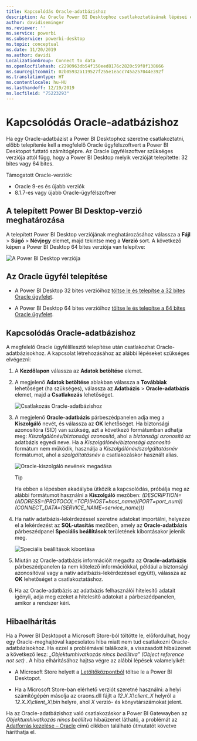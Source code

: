 ```yaml
---
title: Kapcsolódás Oracle-adatbázishoz
description: Az Oracle Power BI Desktophoz csatlakoztatásának lépései és az ahhoz szükséges letöltések
author: davidiseminger
ms.reviewer: ''
ms.service: powerbi
ms.subservice: powerbi-desktop
ms.topic: conceptual
ms.date: 11/20/2019
ms.author: davidi
LocalizationGroup: Connect to data
ms.openlocfilehash: c2290963db54f150eed8176c2820c59f8f138666
ms.sourcegitcommit: 02b05932a119527f255e1eacc745a257044e392f
ms.translationtype: HT
ms.contentlocale: hu-HU
ms.lasthandoff: 12/19/2019
ms.locfileid: "75223293"
---
```

# <a name="connect-to-an-oracle-database"></a>Kapcsolódás Oracle-adatbázishoz
Ha egy Oracle-adatbázist a Power BI Desktophoz szeretne csatlakoztatni, előbb telepítenie kell a megfelelő Oracle ügyfélszoftvert a Power BI Desktopot futtató számítógépre. Az Oracle ügyfélszoftver szükséges verziója attól függ, hogy a Power BI Desktop melyik verzióját telepítette: 32 bites vagy 64 bites.

Támogatott Oracle-verziók: 
- Oracle 9-es és újabb verziók
- 8\.1.7-es vagy újabb Oracle-ügyfélszoftver

## <a name="determining-which-version-of-power-bi-desktop-is-installed"></a>A telepített Power BI Desktop-verzió meghatározása
A telepített Power BI Desktop verziójának meghatározásához válassza a **Fájl** > **Súgó** > **Névjegy** elemet, majd tekintse meg a **Verzió** sort. A következő képen a Power BI Desktop 64 bites verziója van telepítve:

![A Power BI Desktop verziója](media/desktop-connect-oracle-database/connect-oracle-database_1.png)

## <a name="installing-the-oracle-client"></a>Az Oracle ügyfél telepítése
- A Power BI Desktop 32 bites verzióihoz [töltse le és telepítse a 32 bites Oracle ügyfelet](https://www.oracle.com/technetwork/topics/dotnet/utilsoft-086879.html).

- A Power BI Desktop 64 bites verzióihoz [töltse le és telepítse a 64 bites Oracle ügyfelet](https://www.oracle.com/technetwork/database/windows/downloads/index-090165.html).

## <a name="connect-to-an-oracle-database"></a>Kapcsolódás Oracle-adatbázishoz
A megfelelő Oracle ügyfélillesztő telepítése után csatlakozhat Oracle-adatbázisokhoz. A kapcsolat létrehozásához az alábbi lépéseket szükséges elvégezni:

1. A **Kezdőlapon** válassza az **Adatok betöltése** elemet. 

2. A megjelenő **Adatok betöltése** ablakban válassza a **Továbbiak** lehetőséget (ha szükséges), válassza az **Adatbázis** > **Oracle-adatbázis** elemet, majd a **Csatlakozás** lehetőséget.
   
   ![Csatlakozás Oracle-adatbázishoz](media/desktop-connect-oracle-database/connect-oracle-database_2.png)
2. A megjelenő **Oracle-adatbázis** párbeszédpanelen adja meg a **Kiszolgáló** nevét, és válassza az **OK** lehetőséget. Ha biztonsági azonosítóra (SID) van szükség, azt a következő formátumban adhatja meg: *Kiszolgálónév/biztonsági azonosító*, ahol a *biztonsági azonosító* az adatbázis egyedi neve. Ha a *Kiszolgálónév/biztonsági azonosító* formátum nem működik, használja a *Kiszolgálónév/szolgáltatásnév* formátumot, ahol a *szolgáltatásnév* a csatlakozáskor használt alias.


   ![Oracle-kiszolgáló nevének megadása](media/desktop-connect-oracle-database/connect-oracle-database_3.png)

   > [!TIP]
   > Ha ebben a lépésben akadályba ütközik a kapcsolódás, próbálja meg az alábbi formátumot használni a **Kiszolgáló** mezőben: *(DESCRIPTION=(ADDRESS=(PROTOCOL=TCP)(HOST=host_name)(PORT=port_num))(CONNECT_DATA=(SERVICE_NAME=service_name)))*
   
3. Ha natív adatbázis-lekérdezéssel szeretne adatokat importálni, helyezze el a lekérdezést az **SQL-utasítás** mezőben, amely az **Oracle-adatbázis** párbeszédpanel **Speciális beállítások** területének kibontásakor jelenik meg.
   
   ![Speciális beállítások kibontása](media/desktop-connect-oracle-database/connect-oracle-database_4.png)
4. Miután az Oracle-adatbázis információit megadta az **Oracle-adatbázis** párbeszédpanelen (a nem kötelező információkkal, például a biztonsági azonosítóval vagy a natív adatbázis-lekérdezéssel együtt), válassza az **OK** lehetőséget a csatlakoztatáshoz.
5. Ha az Oracle-adatbázis az adatbázis felhasználói hitelesítő adatait igényli, adja meg ezeket a hitelesítő adatokat a párbeszédpanelen, amikor a rendszer kéri.


## <a name="troubleshooting"></a>Hibaelhárítás

Ha a Power BI Desktopot a Microsoft Store-ból töltötte le, előfordulhat, hogy egy Oracle-meghajtóval kapcsolatos hiba miatt nem tud csatlakozni Oracle-adatbázisokhoz. Ha ezzel a problémával találkozik, a visszaadott hibaüzenet a következő lesz: *„Objektumhivatkozás nincs beállítva” (Object reference not set)* . A hiba elhárításához hajtsa végre az alábbi lépések valamelyikét:

* A Microsoft Store helyett a [Letöltőközpontból](https://www.microsoft.com/download/details.aspx?id=58494) töltse le a Power BI Desktopot.

* Ha a Microsoft Store-ban elérhető verziót szeretné használni: a helyi számítógépén másolja az oraons.dll fájlt a _12.X.X\client_X_ helyről a _12.X.X\client_X\bin_ helyre, ahol _X_ verzió- és könyvtárszámokat jelent.

Ha az Oracle-adatbázishoz való csatlakozáskor a Power BI Gatewayben az *Objektumhivatkozás nincs beállítva* hibaüzenet látható, a problémát az [Adatforrás kezelése – Oracle](service-gateway-onprem-manage-oracle.md) című cikkben található útmutatót követve háríthatja el.
